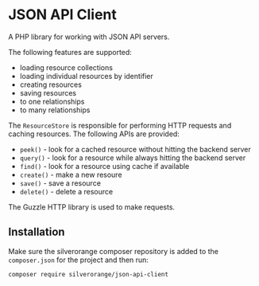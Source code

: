 JSON API Client
===============
A PHP library for working with JSON API servers.

The following features are supported:

 - loading resource collections
 - loading individual resources by identifier
 - creating resources
 - saving resources
 - to one relationships
 - to many relationships

The `ResourceStore` is responsible for performing HTTP requests and caching
resources. The following APIs are provided:

 - `peek()` - look for a cached resource without hitting the backend server
 - `query()` - look for a resource while always hitting the backend server
 - `find()` - look for a resource using cache if available
 - `create()` - make a new resoure
 - `save()` - save a resource
 - `delete()` - delete a resource

The Guzzle HTTP library is used to make requests.

Installation
------------
Make sure the silverorange composer repository is added to the `composer.json`
for the project and then run:

```sh
composer require silverorange/json-api-client
```
